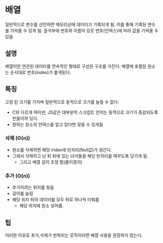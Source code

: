 # 배열
일반적으로 변수를 선언하면 메모리상에 데이터가 기록되게 됨.
이를 통해 기록된 변수를 가져올 수 있게 됨.
출석부에 번호와 이름이 있듯 번호(인덱스)에 따라 값을 가져올 수 있음

## 설명
배열이란 연관된 데이터를 연속적인 형태로 구성된 구조를 가진다.
배열에 포함된 원소는 순서대로 번호(index)가 붙게된다.

## 특징
고정 된 크기를 가지며 일반적으로 동적으로 크기를 늘릴 수 없다.
  * C와 다르게 파이썬, JS같은 대부분의 스크립트 언어는 동적으로 크기가 증감되도록 만들어져 있다.
* 원하는 원소의 인덱스를 알고 있다면 찾을 수 있게됨
### 삭제 (O(n))
* 원소를 삭제하면 해당 index에 빈자리(Null값)가 생긴다.
* 그래서 삭제하고 난 뒤 뒤에 있는 녀석들을 해당 빈자리를 메꾸도록 당기게 됨. 
  * 그리고 배열 길이 조정 함(줄이겠지)

### 추가 (O(n))
* 추가하려는 위치를 찾음
* 길이를 늘림
* 해당 위치 뒤의 데이터를 모두 뒤로 하나씩 미뤄줌
  * 해당 위치에 원소 넣어줌.

## 팁
이러한 이유로 추가,삭제가 반복되는 로직이라면 배열 사용을 권장하지 않는다.